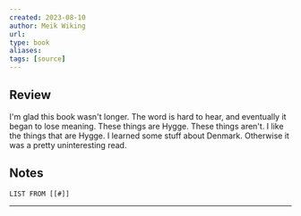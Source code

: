 ```yaml
---
created: 2023-08-10
author: Meik Wiking
url: 
type: book
aliases: 
tags: [source]
---
```

## Review
I'm glad this book wasn't longer. The word is hard to hear, and eventually it began to lose meaning. These things are Hygge. These things aren't. I like the things that are Hygge. I learned some stuff about Denmark. Otherwise it was a pretty uninteresting read.

## Notes
```dataview
LIST FROM [[#]]
```

---